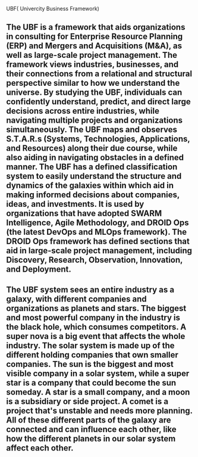 UBF( Univercity Business Framework)
## The UBF is a framework that aids organizations in consulting for Enterprise Resource Planning (ERP) and Mergers and Acquisitions (M&A), as well as large-scale project management. The framework views industries, businesses, and their connections from a relational and structural perspective similar to how we understand the universe. By studying the UBF, individuals can confidently understand, predict, and direct large decisions across entire industries, while navigating multiple projects and organizations simultaneously. The UBF maps and observes S.T.A.R.s (Systems, Technologies, Applications, and Resources) along their due course, while also aiding in navigating obstacles in a defined manner. The UBF has a defined classification system to easily understand the structure and dynamics of the galaxies within which aid in making informed decisions about companies, ideas, and investments. It is used by organizations that have adopted SWARM Intelligence, Agile Methodology, and DROID Ops (the latest DevOps and MLOps framework). The DROID Ops framework has defined sections that aid in large-scale project management, including Discovery, Research, Observation, Innovation, and Deployment.
## The UBF system sees an entire industry as a galaxy, with different companies and organizations as planets and stars. The biggest and most powerful company in the industry is the black hole, which consumes competitors. A super nova is a big event that affects the whole industry. The solar system is made up of the different holding companies that own smaller companies. The sun is the biggest and most visible company in a solar system, while a super star is a company that could become the sun someday. A star is a small company, and a moon is a subsidiary or side project. A comet is a project that's unstable and needs more planning. All of these different parts of the galaxy are connected and can influence each other, like how the different planets in our solar system affect each other.
